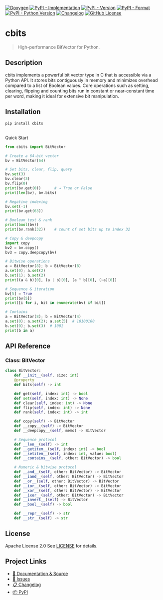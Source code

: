 [![Doxygen](https://img.shields.io/badge/docs-doxygen-2c4aa8?logo=doxygen)](https://lambdaphoenix.github.io/cbits/)
[![PyPI - Implementation](https://img.shields.io/pypi/implementation/cbits)](https://pypi.org/project/cbits/)
[![PyPI - Version](https://img.shields.io/pypi/v/cbits)](https://pypi.org/project/cbits/)
[![PyPI - Format](https://img.shields.io/pypi/format/cbits)](https://pypi.org/project/cbits/#files)
[![PyPI - Python Version](https://img.shields.io/pypi/pyversions/cbits)](https://pypi.org/project/cbits/)
[![Changelog](https://img.shields.io/badge/CHANGELOG-md-blue.svg)](https://github.com/lambdaphoenix/cbits/blob/main/CHANGELOG.md)
[![GitHub License](https://img.shields.io/github/license/lambdaphoenix/cbits.svg)](https://github.com/lambdaphoenix/cbits/blob/main/LICENSE)

# cbits

> High-performance BitVector for Python.


## Description
cbits implements a powerful bit vector type in C that is accessible via a Python API. It stores bits contiguously in memory and minimizes overhead compared to a list of Boolean values. Core operations such as setting, clearing, flipping and counting bits run in constant or near-constant time per word, making it ideal for extensive bit manipulation.


## Installation

```bash
pip install cbits
```

##
Quick Start
```python
from cbits import BitVector

# Create a 64-bit vector
bv = BitVector(64)

# Set bits, clear, flip, query
bv.set(3)
bv.clear(3)
bv.flip(0)
print(bv.get(0))      # → True or False
print(len(bv), bv.bits)

# Negative indexing
bv.set(-1)
print(bv.get(63))

# Boolean test & rank
print(bool(bv))
print(bv.rank(32))    # count of set bits up to index 32

# Copy & deepcopy
import copy
bv2 = bv.copy()
bv3 = copy.deepcopy(bv)

# Bitwise operations
a = BitVector(8); b = BitVector(8)
a.set(0); a.set(2)
b.set(1); b.set(2)
print((a & b)[0], (a | b)[0], (a ^ b)[0], (~a)[0])

# Sequence & iteration
bv[5] = True
print(bv[5])
print([i for i, bit in enumerate(bv) if bit])

# Contains
a = BitVector(8); b = BitVector(4)
a.set(0); a.set(2); a.set(5)  # 10100100
b.set(0); b.set(3)  # 1001
print(b in a)
```

## API Reference
### Class: BitVector
```python
class BitVector:
    def __init__(self, size: int)
    @property
    def bits(self) -> int

    def get(self, index: int) -> bool
    def set(self, index: int) -> None
    def clear(self, index: int) -> None
    def flip(self, index: int) -> None
    def rank(self, index: int) -> int

    def copy(self) -> BitVector
    def __copy__(self) -> BitVector
    def __deepcopy__(self, memo) -> BitVector

    # Sequence protocol
    def __len__(self) -> int
    def __getitem__(self, index: int) -> bool
    def __setitem__(self, index: int, value: bool)
    def __contains__(self, other: BitVector) -> bool

    # Numeric & bitwise protocol
    def __and__(self, other: BitVector) -> BitVector
    def __iand__(self, other: BitVector) -> BitVector
    def __or__(self, other: BitVector) -> BitVector
    def __ior__(self, other: BitVector) -> BitVector
    def __xor__(self, other: BitVector) -> BitVector
    def __ixor__(self, other: BitVector) -> BitVector
    def __invert__(self) -> BitVector
    def __bool__(self) -> bool

    def __repr__(self) -> str
    def __str__(self) -> str
```

## License
Apache License 2.0 See [LICENSE](https://github.com/lambdaphoenix/cbits/blob/main/LICENSE) for details.

## Project Links
- [📖 Documentation & Source](https://github.com/lambdaphoenix/cbits)
- [🐛 Issues](https://github.com/lambdaphoenix/cbits/issues)
- [📋 Changelog](https://github.com/lambdaphoenix/cbits/blob/main/CHANGELOG.md)
- [📦 PyPI](https://pypi.org/project/cbits/)
